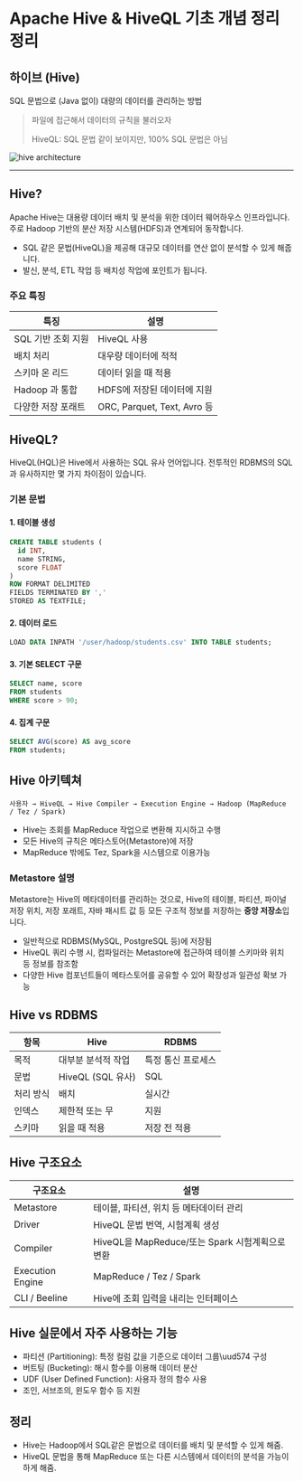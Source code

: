 
# Apache Hive & HiveQL 기초 개념 정리 정리 
## 하이브 (Hive)

SQL 문법으로 (Java 없이) 대량의 데이터를 관리하는 방법
> 파일에 접근해서 데이터의 규칙을 불러오자
>
>HiveQL: SQL 문법 같이 보이지만, 100% SQL 문법은 아님

![hive architecture](https://i.stack.imgur.com/17mZy.png)

---

## Hive?

Apache Hive는 대용량 데이터 배치 및 분석을 위한 데이터 웨어하우스 인프라입니다. 주로 Hadoop 기반의 분산 저장 시스템(HDFS)과 연계되어 동작합니다.

- SQL 같은 문법(HiveQL)을 제공해 대규모 데이터를 연산 없이 분석할 수 있게 해줍니다.
- 발신, 분석, ETL 작업 등 배치성 작업에 포인트가 됩니다.


### 주요 특징

| 특징 | 설명 |
|--------|------|
| SQL 기반 조회 지원 | HiveQL 사용 |
| 배치 처리 | 대우량 데이터에 적적 |
| 스키마 온 리드 | 데이터 읽을 때 적용 |
| Hadoop 과 통합 | HDFS에 저장된 데이터에 지원 |
| 다양한 저장 포래트 | ORC, Parquet, Text, Avro 등 |

## HiveQL?

HiveQL(HQL)은 Hive에서 사용하는 SQL 유사 언어입니다. 전투적인 RDBMS의 SQL과 유사하지만 몇 가지 차이점이 있습니다.

### 기본 문법

#### 1. 테이블 생성

```sql
CREATE TABLE students (
  id INT,
  name STRING,
  score FLOAT
)
ROW FORMAT DELIMITED
FIELDS TERMINATED BY ','
STORED AS TEXTFILE;
```

#### 2. 데이터 로드

```sql
LOAD DATA INPATH '/user/hadoop/students.csv' INTO TABLE students;
```

#### 3. 기본 SELECT 구문

```sql
SELECT name, score
FROM students
WHERE score > 90;
```

#### 4. 집계 구문

```sql
SELECT AVG(score) AS avg_score
FROM students;
```

## Hive 아키텍쳐

```
사용자 → HiveQL → Hive Compiler → Execution Engine → Hadoop (MapReduce / Tez / Spark)
```

- Hive는 조회를 MapReduce 작업으로 변환해 지시하고 수행
- 모든 Hive의 규칙은 메타스토어(Metastore)에 저장
- MapReduce 밖에도 Tez, Spark을 시스템으로 이용가능

### Metastore 설명

Metastore는 Hive의 메타데이터를 관리하는 것으로, Hive의 테이블, 파티션, 파이널 저장 위치, 저장 포래트, 자바 패시트 값 등 모든 구조적 정보를 저장하는 **중앙 저장소**입니다.

- 일반적으로 RDBMS(MySQL, PostgreSQL 등)에 저장됨
- HiveQL 쿼리 수행 시, 컴파일러는 Metastore에 접근하여 테이블 스키마와 위치 등 정보를 참조함
- 다양한 Hive 컴포넌트들이 메타스토어를 공유할 수 있어 확장성과 일관성 확보 가능

## Hive vs RDBMS

| 항목 | Hive | RDBMS |
|------|------|--------|
| 목적 | 대부분 분석적 작업 | 특정 통신 프로세스 |
| 문법 | HiveQL (SQL 유사) | SQL |
| 처리 방식 | 배치 | 실시간 |
| 인덱스 | 제한적 또는 무 | 지원 |
| 스키마 | 읽을 때 적용 | 저장 전 적용 |

## Hive 구조요소

| 구조요소 | 설명 |
|--------------|------|
| Metastore | 테이블, 파티션, 위치 등 메타데이터 관리 |
| Driver | HiveQL 문법 번역, 시험계획 생성 |
| Compiler | HiveQL을 MapReduce/또는 Spark 시험계획으로 변환 |
| Execution Engine | MapReduce / Tez / Spark |
| CLI / Beeline | Hive에 조회 입력을 내리는 인터페이스 |

## Hive 실문에서 자주 사용하는 기능

- 파티션 (Partitioning): 특정 컬럼 값을 기준으로 데이터 그룹\uud574 구성
- 버트팅 (Bucketing): 해시 함수를 이용해 데이터 분산
- UDF (User Defined Function): 사용자 정의 함수 사용
- 조인, 서브조의, 윈도우 함수 등 지원

## 정리

- Hive는 Hadoop에서 SQL같은 문법으로 데이터를 배치 및 분석할 수 있게 해줌.
- HiveQL 문법을 통해 MapReduce 또는 다른 시스템에서 데이터의 분석을 가능이하게 해줌.


